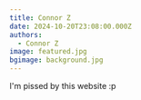 ```yaml
---
title: Connor Z
date: 2024-10-20T23:08:00.000Z
authors:
  - Connor Z
image: featured.jpg
bgimage: background.jpg
---
```

I'm pissed by this website :p
